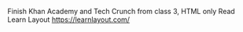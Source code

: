 Finish Khan Academy and Tech Crunch from class 3, HTML only
Read Learn Layout
https://learnlayout.com/
